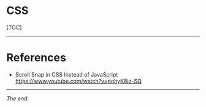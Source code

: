 CSS
===============================================================================

[TOC]


-------------------------------------------------------------------------------
# References

- Scroll Snap in CSS Instead of JavaScript 
  https://www.youtube.com/watch?v=pohyK8iz-SQ  


-------------------------------------------------------------------------------
_The end._


